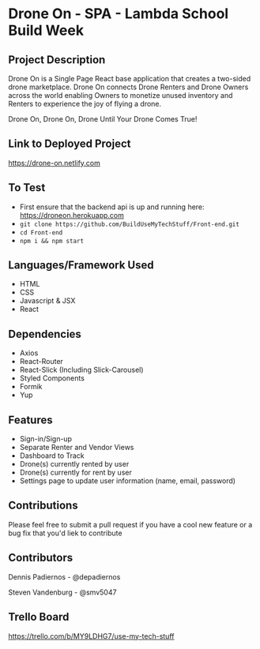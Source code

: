 # Drone On - SPA - Lambda School Build Week
## Project Description

Drone On is a Single Page React base application that creates a two-sided drone marketplace. Drone On connects Drone Renters and 
Drone Owners across the world enabling Owners to monetize unused inventory and Renters to experience the joy of flying a drone.

Drone On, Drone On, Drone Until Your Drone Comes True!


## Link to Deployed Project

https://drone-on.netlify.com


## To Test
- First ensure that the backend api is up and running here: https://droneon.herokuapp.com
- `git clone https://github.com/BuildUseMyTechStuff/Front-end.git`
- `cd Front-end`
- `npm i && npm start`

## Languages/Framework Used

- HTML
- CSS
- Javascript & JSX
- React



## Dependencies

- Axios
- React-Router
- React-Slick (Including Slick-Carousel)
- Styled Components
- Formik
- Yup


## Features

- Sign-in/Sign-up
- Separate Renter and Vendor Views
- Dashboard to Track 
 - Drone(s) currently rented by user
 - Drone(s) currently for rent by user
- Settings page to update user information (name, email, password)


## Contributions

Please feel free to submit a pull request if you have a cool new feature or a bug fix that you'd liek to contribute


## Contributors

Dennis Padiernos - @depadiernos

Steven Vandenburg - @smv5047

## Trello Board

https://trello.com/b/MY9LDHG7/use-my-tech-stuff
